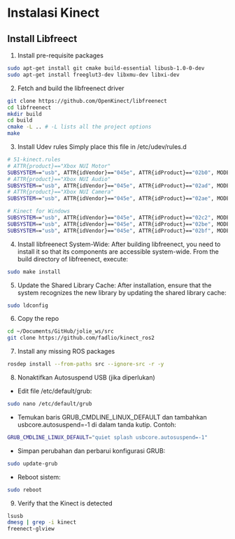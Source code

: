 # Instalasi Kinect

## Install Libfreect

1. Install pre-requisite packages
```bash
sudo apt-get install git cmake build-essential libusb-1.0-0-dev
sudo apt-get install freeglut3-dev libxmu-dev libxi-dev
```

2. Fetch and build the libfreenect driver
```bash
git clone https://github.com/OpenKinect/libfreenect
cd libfreenect
mkdir build
cd build
cmake -L .. # -L lists all the project options
make
```

3. Install Udev rules
Simply place this file in /etc/udev/rules.d
```bash
# 51-kinect.rules
# ATTR{product}=="Xbox NUI Motor"
SUBSYSTEM=="usb", ATTR{idVendor}=="045e", ATTR{idProduct}=="02b0", MODE="0666"
# ATTR{product}=="Xbox NUI Audio"
SUBSYSTEM=="usb", ATTR{idVendor}=="045e", ATTR{idProduct}=="02ad", MODE="0666"
# ATTR{product}=="Xbox NUI Camera"
SUBSYSTEM=="usb", ATTR{idVendor}=="045e", ATTR{idProduct}=="02ae", MODE="0666"

# Kinect for Windows
SUBSYSTEM=="usb", ATTR{idVendor}=="045e", ATTR{idProduct}=="02c2", MODE="0666"
SUBSYSTEM=="usb", ATTR{idVendor}=="045e", ATTR{idProduct}=="02be", MODE="0666"
SUBSYSTEM=="usb", ATTR{idVendor}=="045e", ATTR{idProduct}=="02bf", MODE="0666"
```

4. Install libfreenect System-Wide:
After building libfreenect, you need to install it so that its components are accessible system-wide. From the build directory of libfreenect, execute:
```bash
sudo make install
```

5. Update the Shared Library Cache:
After installation, ensure that the system recognizes the new library by updating the shared library cache:
```bash
sudo ldconfig
```

6. Copy the repo
```bash
cd ~/Documents/GitHub/jolie_ws/src
git clone https://github.com/fadlio/kinect_ros2
```

7.  Install any missing ROS packages
```bash
rosdep install --from-paths src --ignore-src -r -y
```

8. Nonaktifkan Autosuspend USB (jika diperlukan)
- Edit file /etc/default/grub:
```bash
sudo nano /etc/default/grub
```
- Temukan baris GRUB_CMDLINE_LINUX_DEFAULT dan tambahkan usbcore.autosuspend=-1 di dalam tanda kutip. Contoh:
```bash
GRUB_CMDLINE_LINUX_DEFAULT="quiet splash usbcore.autosuspend=-1"
```

- Simpan perubahan dan perbarui konfigurasi GRUB:
```bash
sudo update-grub
```

- Reboot sistem:
```bash
sudo reboot
```

9. Verify that the Kinect is detected
```bash
lsusb
dmesg | grep -i kinect
freenect-glview
```